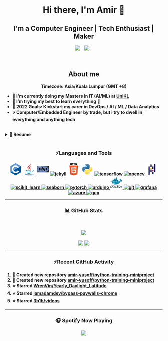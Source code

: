 <p>
  <h1 align="center"><b>Hi there, I'm Amir 👋</h1>
  <h2 align="center"><b>I'm a Computer Engineer | Tech Enthusiast | Maker</h2>
</p>

<p align="center">
 <a href="https://linkedin.com/in/amiryusoff" target="_blank" rel="noreferrer"><img src="https://img.shields.io/badge/linkedin-%230077B5.svg?&style=for-the-badge&logo=linkedin&logoColor=white" />
  </a>&nbsp;&nbsp;
  <a href="mailto: amir.myusoff@gmail.com" target="_blank" rel="noreferrer"><img src="https://img.shields.io/badge/Gmail-D14836?style=for-the-badge&logo=gmail&logoColor=white" />        
  </a>&nbsp;&nbsp;
</p>
<br/>


<h2 align="center">About me</h2>
<p align="center">
Timezone: Asia/Kuala Lumpur (GMT +8)
</p>

- 🔭 I'm currently doing my Masters in IT (AI/ML) at [UniKL][unikl]
- 🌱 I’m trying my best to learn everything 🤣
- 🥅 2022 Goals: Kickstart my carer in DevOps / AI / ML / Data Analytics
- ⚡ Computer/Embedded Engineer by trade, but i try to dwell in everything and anything tech

</br>
<details>
  <summary>📃 Resume</summary>

## Education

- 📖 **[Masters] Information Technology**\
📆 2021 - 2022\
📍 **Universiti Kuala Lumpur** - Kuala Lumpur, Malaysia

- 📖 **[Degree] Computer Engineering**\
📆 2016 - 2020\
📍 **Universiti Kuala Lumpur** - Kuala Lumpur, Malaysia

## Experience

<!------------------------------------------------------------------------------------------------------>

<img align="right" src="https://img.shields.io/badge/Microsoft%20Azure-0089D6?logo=microsoft-azure&logoColor=white" />
<img align="right" src="https://img.shields.io/badge/OpenCV-27338e?logo=OpenCV&logoColor=white" />
<img align="right" src="https://img.shields.io/badge/Jupyter-F37626.svg?logo=Jupyter&logoColor=white" />
<img align="right" src="https://img.shields.io/badge/TensorFlow-FF6F00?logo=tensorflow&logoColor=white" />
<img align="right" src="https://img.shields.io/badge/PyTorch-EE4C2C?logo=PyTorch&logoColor=white" />
<img align="right" src="https://img.shields.io/badge/Python-3776AB?logo=python&logoColor=white" />

- 👨‍💻 **Graduate Research Assistant**\
📆 April 2021 - current\
📍 **UniKL MIIT** - Kuala Lumpur, Malaysia
  
<!------------------------------------------------------------------------------------------------------>

<img align="right" src="https://img.shields.io/badge/Microsoft_Office-D83B01?logo=microsoft-office&logoColor=white" />
<img align="right" src="https://img.shields.io/badge/HTML5-E34F26?logo=html5&logoColor=white" />
<img align="right" src="https://img.shields.io/badge/CSS3-1572B6?logo=htcss3ml5&logoColor=white" />
<img align="right" src="https://img.shields.io/badge/Arduino-00979D?logo=arduino&logoColor=white" />
<img align="right" src="https://img.shields.io/badge/MySQL-005C84?logo=mysql&logoColor=white" />
<img align="right" src="https://img.shields.io/badge/C-A8B9CC?logo=c&logoColor=white" />

- 👨‍💻 **R&D Engineer**\
📆 July 2020 - April 2021\
📍 **Comdelta Technologies Sdn. Bhd.** - Puchong, Selangor, Malaysia
  
<!------------------------------------------------------------------------------------------------------>

<img align="right" src="https://img.shields.io/badge/Raspberry%20Pi-A22846?logo=Raspberry%20Pi&logoColor=white" />
<img align="right" src="https://img.shields.io/badge/Python-3776AB?logo=python&logoColor=white" />
<img align="right" src="https://img.shields.io/badge/C-A8B9CC?logo=c&logoColor=white" />

- 👨‍💻 **Research Assistant**\
📆 Jan 2020 - July 2020\
📍 **Third Door Research Sdn. Bhd.** - Gombak, Selangor, Malaysia

<!------------------------------------------------------------------------------------------------------>

</details>

</br>
<p>
<h3 align="center">⚡Languages and Tools</h3>
</p>

<p align="center"> 
<a href="https://www.cprogramming.com/" target="_blank" rel="noreferrer"> <img src="https://raw.githubusercontent.com/devicons/devicon/master/icons/c/c-original.svg" alt="c" width="40" height="40"/> </a> 
<a href="https://www.java.com" target="_blank" rel="noreferrer"> <img src="https://raw.githubusercontent.com/devicons/devicon/master/icons/java/java-original.svg" alt="java" width="40" height="40"/> </a> 
<a href="https://www.php.net" target="_blank" rel="noreferrer"> <img src="https://raw.githubusercontent.com/devicons/devicon/master/icons/php/php-original.svg" alt="php" width="40" height="40"/> </a> 
<a href="https://jekyllrb.com/" target="_blank" rel="noreferrer"> <img src="https://www.vectorlogo.zone/logos/jekyllrb/jekyllrb-icon.svg" alt="jekyll" width="40" height="40"/> </a> 
<a href="https://www.w3.org/html/" target="_blank" rel="noreferrer"> <img src="https://raw.githubusercontent.com/devicons/devicon/master/icons/html5/html5-original-wordmark.svg" alt="html5" width="40" height="40"/> </a>
<a href="https://www.python.org" target="_blank" rel="noreferrer"> <img src="https://raw.githubusercontent.com/devicons/devicon/master/icons/python/python-original.svg" alt="python" width="40" height="40"/> </a> 
<a href="https://www.tensorflow.org" target="_blank" rel="noreferrer"> <img src="https://www.vectorlogo.zone/logos/tensorflow/tensorflow-icon.svg" alt="tensorflow" width="40" height="40"/> </a>
<a href="https://opencv.org/" target="_blank" rel="noreferrer"> <img src="https://www.vectorlogo.zone/logos/opencv/opencv-icon.svg" alt="opencv" width="40" height="40"/> </a> 
<a href="https://pandas.pydata.org/" target="_blank" rel="noreferrer"> <img src="https://raw.githubusercontent.com/devicons/devicon/2ae2a900d2f041da66e950e4d48052658d850630/icons/pandas/pandas-original.svg" alt="pandas" width="40" height="40"/> </a> 
<a href="https://scikit-learn.org/" target="_blank" rel="noreferrer"> <img src="https://upload.wikimedia.org/wikipedia/commons/0/05/Scikit_learn_logo_small.svg" alt="scikit_learn" width="40" height="40"/> </a> 
<a href="https://seaborn.pydata.org/" target="_blank" rel="noreferrer"> <img src="https://seaborn.pydata.org/_images/logo-mark-lightbg.svg" alt="seaborn" width="40" height="40"/> </a> 
<a href="https://pytorch.org/" target="_blank" rel="noreferrer"> <img src="https://www.vectorlogo.zone/logos/pytorch/pytorch-icon.svg" alt="pytorch" width="40" height="40"/> </a> 
<a href="https://www.arduino.cc/" target="_blank" rel="noreferrer"> <img src="https://cdn.worldvectorlogo.com/logos/arduino-1.svg" alt="arduino" width="40" height="40"/> </a> 
<a href="https://www.docker.com/" target="_blank" rel="noreferrer"> <img src="https://raw.githubusercontent.com/devicons/devicon/master/icons/docker/docker-original-wordmark.svg" alt="docker" width="40" height="40"/> </a> 
<a href="https://git-scm.com/" target="_blank" rel="noreferrer"> <img src="https://www.vectorlogo.zone/logos/git-scm/git-scm-icon.svg" alt="git" width="40" height="40"/> </a> 
<a href="https://grafana.com" target="_blank" rel="noreferrer"> <img src="https://www.vectorlogo.zone/logos/grafana/grafana-icon.svg" alt="grafana" width="40" height="40"/> </a> 
<a href="https://azure.microsoft.com/en-in/" target="_blank" rel="noreferrer"> <img src="https://www.vectorlogo.zone/logos/microsoft_azure/microsoft_azure-icon.svg" alt="azure" width="40" height="40"/> </a>  
<a href="https://cloud.google.com" target="_blank" rel="noreferrer"> <img src="https://www.vectorlogo.zone/logos/google_cloud/google_cloud-icon.svg" alt="gcp" width="40" height="40"/> </a> 

</p>

---

<p>
<h3 align="center">📊 GitHub Stats</h3>
</p>

<br />
<p align="center">
<img src="https://github-readme-streak-stats.herokuapp.com/?user=amir-yusoff&theme=dark&count_private=true&theme=dark&hide_border=true" width="400" />
</p>
<p align="center">
<img src="https://github-readme-stats-amir-yusoff.vercel.app/api?username=amir-yusoff&show_icons=true&hide_border=true&theme=dark" width="400" />
<img src="https://github-readme-stats-amir-yusoff.vercel.app/api/top-langs/?username=amir-yusoff&layout=compact&hide_border=true&theme=dark" width="400" />
</p>

---

<p>
<h3 align="center">⚡Recent GitHub Activity</h3>
</p> 

<!--RECENT_ACTIVITY:start-->
1. 📔 Created new repository [amir-yusoff/python-training-miniproject](https://github.com/amir-yusoff/python-training-miniproject)
2. 📔 Created new repository [amir-yusoff/python-training-miniproject](https://github.com/amir-yusoff/python-training-miniproject)
3. ⭐ Starred [WrenVin/Yearly_Daylight_Latitude](https://github.com/WrenVin/Yearly_Daylight_Latitude)
4. ⭐ Starred [iamadamdev/bypass-paywalls-chrome](https://github.com/iamadamdev/bypass-paywalls-chrome)
5. ⭐ Starred [3b1b/videos](https://github.com/3b1b/videos)
<!--RECENT_ACTIVITY:end-->

---

<p>
<h3 align="center">🎧 Spotify Now Playing</h3>
</p>

<p align="center">
<img src="https://novatorem-amir-yusoff.vercel.app/api/spotify" width="400" />
</p>




[website]: https://amiryusoff.tech
[twitter]: https://twitter.com/amiryusoff_
[instagram]: https://instagram.com/amiryusoff_
[linkedin]: https://linkedin.com/in/amiryusoff
[unikl]: https://www.miit.unikl.edu.my/
